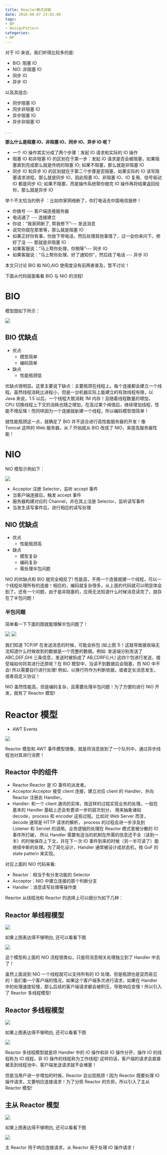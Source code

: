 ```yaml
---
title: Reactor模式讲解
date: 2016-08-07 23:01:00
tags:
- NP
- DesignPattern
categories:
- NP
---
```



对于 IO 来说，我们听得比较多的是:

*   BIO: 阻塞 IO
*   NIO: 非阻塞 IO
*   同步 IO
*   异步 IO

以及其组合:

*   同步阻塞 IO
*   同步非阻塞 IO
*   异步阻塞 IO
*   异步非阻塞 IO

. . . <!-- more -->

**那么什么是阻塞 IO、非阻塞 IO、同步 IO、异步 IO 呢？**

*   一个 IO 操作其实分成了两个步骤：发起 IO 请求和实际的 IO 操作
*   阻塞 IO 和非阻塞 IO 的区别在于第一步：发起 IO 请求是否会被阻塞，如果阻塞直到完成那么就是传统的阻塞 IO; 如果不阻塞，那么就是非阻塞 IO
*   同步 IO 和异步 IO 的区别就在于第二个步骤是否阻塞，如果实际的 IO 读写阻塞请求进程，那么就是同步 IO，因此阻塞 IO、非阻塞 IO、IO 复用、信号驱动 IO 都是同步 IO; 如果不阻塞，而是操作系统帮你做完 IO 操作再将结果返回给你，那么就是异步 IO

举个不太恰当的例子 ：比如你家网络断了，你打电话去中国电信报修！

*   你拨号 --- 客户端连接服务器
*   电话通了 --- 连接建立
*   你说：“我家网断了, 帮我修下”--- 发送消息
*   说完你就在那里等，那么就是阻塞 IO
*   如果正好你有事，你放下带电话，然后处理其他事情了，过一会你来问下，修好了没 --- 那就是非阻塞 IO
*   如果客服说：“马上帮你处理，你稍等”--- 同步 IO
*   如果客服说：“马上帮你处理，好了通知你”，然后挂了电话 --- 异步 IO

本文只讨论 BIO 和 NIO,AIO 使用度没有前两者普及，暂不讨论！

下面从代码层面看看 BIO 与 NIO 的流程!

# BIO


模型图如下所示：

![](/img/reactor_intro/1100082-66c781ba3d47fa40.png)

## BIO 优缺点

*   优点
    *   模型简单
    *   编码简单
*   缺点
    *   性能瓶颈低

优缺点很明显。这里主要说下缺点：主要瓶颈在线程上。每个连接都会建立一个线程。虽然线程消耗比进程小，但是一台机器实际上能建立的有效线程有限，以 Java 来说，1.5 以后，一个线程大致消耗 1M 内存！且随着线程数量的增加，CPU 切换线程上下文的消耗也随之增加，在高过某个阀值后，继续增加线程，性能不增反降！而同样因为一个连接就新建一个线程，所以编码模型很简单！

就性能瓶颈这一点，就确定了 BIO 并不适合进行高性能服务器的开发！像 Tomcat 这样的 Web 服务器，从 7 开始就从 BIO 改成了 NIO，来提高服务器性能！

# NIO


NIO 模型示例如下：

![](/img/reactor_intro/1100082-8d8ec4d8b63f6d72.png)

*   Acceptor 注册 Selector，监听 accept 事件
*   当客户端连接后，触发 accept 事件
*   服务器构建对应的 Channel，并在其上注册 Selector，监听读写事件
*   当发生读写事件后，进行相应的读写处理

## NIO 优缺点

*   优点
    *   性能瓶颈高
*   缺点
    *   模型复杂
    *   编码复杂
    *   需处理半包问题

NIO 的优缺点和 BIO 就完全相反了! 性能高，不用一个连接就建一个线程，可以一个线程处理所有的连接！相应的，编码就复杂很多，从上面的代码就可以明显体会到了。还有一个问题，由于是非阻塞的，应用无法知道什么时候消息读完了，就存在了半包问题！

### 半包问题

简单看一下下面的图就能理解半包问题了！

![](/img/reactor_intro/1100082-bf61aee347d92676.png) ![](/img/reactor_intro/1100082-4da274ccb55084d9.png)

我们知道 TCP/IP 在发送消息的时候，可能会拆包 (如上图 1)！这就导致接收端无法知道什么时候收到的数据是一个完整的数据。例如: 发送端分别发送了 ABC,DEF,GHI 三条信息，发送时被拆成了 AB,CDRFG,H,I 这四个包进行发送，接受端如何将其进行还原呢？在 BIO 模型中，当读不到数据后会阻塞，而 NIO 中不会! 所以需要自行进行处理! 例如，以换行符作为判断依据，或者定长消息发生，或者自定义协议！

NIO 虽然性能高，但是编码复杂，且需要处理半包问题！为了方便的进行 NIO 开发，就有了 Reactor 模型!

# Reactor 模型

*   AWT Events

![](/img/reactor_intro/1100082-e108abfcd9382eef.jpg)

Reactor 模型和 AWT 事件模型很像，就是将消息放到了一个队列中，通过异步线程池对其进行消费！

## Reactor 中的组件

*   Reactor:Reactor 是 IO 事件的派发者。
*   Acceptor:Acceptor 接受 client 连接，建立对应 client 的 Handler，并向 Reactor 注册此 Handler。
*   Handler: 和一个 client 通讯的实体，按这样的过程实现业务的处理。一般在基本的 Handler 基础上还会有更进一步的层次划分， 用来抽象诸如 decode，process 和 encoder 这些过程。比如对 Web Server 而言，decode 通常是 HTTP 请求的解析， process 的过程会进一步涉及到 Listener 和 Servlet 的调用。业务逻辑的处理在 Reactor 模式里被分散的 IO 事件所打破， 所以 Handler 需要有适当的机制在所需的信息还不全（读到一半）的时候保存上下文，并在下一次 IO 事件到来的时候（另一半可读了）能继续中断的处理。为了简化设计，Handler 通常被设计成状态机，按 GoF 的 state pattern 来实现。

对应上面的 NIO 代码来看:

*   Reactor：相当于有分发功能的 Selector
*   Acceptor：NIO 中建立连接的那个判断分支
*   Handler：消息读写处理等操作类

Reactor 从线程池和 Reactor 的选择上可以细分为如下几种：

## Reactor 单线程模型

![](/img/reactor_intro/1100082-931396ffc90437ef.png)

如果上图表达得不够明白, 还可以看看下图

![](/img/reactor_intro/basic_reactor_design.jpg)

这个模型和上面的 NIO 流程很类似，只是将消息相关处理独立到了 Handler 中去了！

虽然上面说到 NIO 一个线程就可以支持所有的 IO 处理。但是瓶颈也是显而易见的！我们看一个客户端的情况，如果这个客户端多次进行请求，如果在 Handler 中的处理速度较慢，那么后续的客户端请求都会被积压，导致响应变慢！所以引入了 Reactor 多线程模型!

## Reactor 多线程模型

![](/img/reactor_intro/1100082-b21e4c2555478155.png)

如果上图表达得不够明白, 还可以看看下图

![](/img/reactor_intro/worker_thread_pools.jpg)

Reactor 多线程模型就是将 Handler 中的 IO 操作和非 IO 操作分开，操作 IO 的线程称为 IO 线程，非 IO 操作的线程称为工作线程! 这样的话，客户端的请求会直接被丢到线程池中，客户端发送请求就不会堵塞！

但是当用户进一步增加的时候，Reactor 会出现瓶颈！因为 Reactor 既要处理 IO 操作请求，又要响应连接请求！为了分担 Reactor 的负担，所以引入了主从 Reactor 模型!

## 主从 Reactor 模型

![](/img/reactor_intro/1100082-794d7f69b6e2409a.png)

如果上图表达得不够明白, 还可以看看下图

![](/img/reactor_intro/using_multiple_reactors_with_thread_pool.jpg)



主 Reactor 用于响应连接请求，从 Reactor 用于处理 IO 操作请求！
